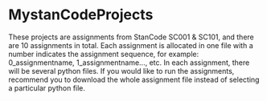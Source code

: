 # MystanCodeProjects

These projects are assignments from StanCode SC001 & SC101, and there are 10 assignments in total. Each assignment is allocated in one file with a number indicates the assignment sequence, for example: 0_assignmentname, 1_assignmentname..., etc. In each assignment, there will be several python files. If you would like to run the assignments, recommend you to download the whole assignment file instead of selecting a particular python file.
